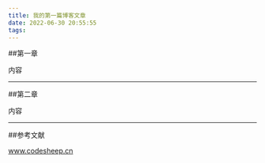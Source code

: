 ```yaml
---
title: 我的第一篇博客文章
date: 2022-06-30 20:55:55
tags:
---
```



##第一章

内容



---

##第二章

内容



---


##参考文献




www.codesheep.cn



